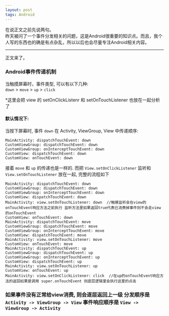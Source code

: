 ```yaml
---
layout: post
tags: Android
---
```


在说正文之前先说两句。  
昨天被问了一个事件分发相关的问题，这是Android很重要的知识点。而且，我个人写的东西也的确是有点杂乱，所以以后也会尽量专注Android相关内容。

---

正文来了。

### Android事件传递机制

当触摸屏幕时，事件类型, 可以有以下几种:  
`down` > `move` > `up` > `click`

*这里会把 view 的 setOnClickListenr 和 setOnTouchListener 也放在一起分析了

#### 默认情况下:

当按下屏幕时, 事件 `down` 在 Activity, ViewGroup, View 中传递顺序:
```
MainActivity: dispatchTouchEvent: down
CustomViewGroup: dispatchTouchEvent: down
CustomViewGroup: onInterceptTouchEvent: down
CustomView: dispatchTouchEvent: down
CustomView: onTouchEvent: down
```

接着 `move` 和 `up` 的传递也是一样的. 而把 `View.setOnClickListener` 监听和 `View.setOnTouchListener` 放在一起, 完整的流程如下
```
MainActivity: dispatchTouchEvent: down
CustomViewGroup: dispatchTouchEvent: down
CustomViewGroup: onInterceptTouchEvent: down
CustomView: dispatchTouchEvent: down
MainActivity: view.setOnTouchListener: down  //触摸监听会在view的onTouchEvent响应方法之前执行 监听方法里如果返回true代表已消费掉事件则不会走view的onTouchEvent
CustomView: onTouchEvent: down
MainActivity: dispatchTouchEvent: move
CustomViewGroup: dispatchTouchEvent: move
CustomViewGroup: onInterceptTouchEvent: move
CustomView: dispatchTouchEvent: move
MainActivity: view.setOnTouchListener: move
CustomView: onTouchEvent: move
MainActivity: dispatchTouchEvent: up
CustomViewGroup: dispatchTouchEvent: up
CustomViewGroup: onInterceptTouchEvent: up
CustomView: dispatchTouchEvent: up
MainActivity: view.setOnTouchListener: up
CustomView: onTouchEvent: up
MainActivity: view.setOnClickListener: click  //在up的onTouchEvent响应方法的返回如果是调用 super.onTouchEvent 则底层逻辑里会执行这里的点击
```

### 如果事件没有正常给view消费, 则会逐层返回上一级 分发顺序是 `Activity -> ViewGroup -> View` 事件响应顺序是 `View -> ViewGroup -> Activity`

